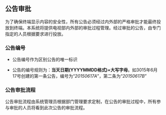 ## 公告审批

为了确保终端显示内容的安全性，所有公告必须经过内外部的严格审批才能最终投放到终端。本系统将提供电视部内外部的审批过程管理。经过审批的公告，由专门指定的人员根据要求进行投放。
### 公告编号
* 公告编号作为区别公告的唯一标识

* 公告的编号规则为：**当天日期(YYYYMMDD格式)+大写字母**。如3015年6月17号创建的第一条公告，编号为“*20150617A*”，第二条为“*20150617B*”

### 公告审批流程
公告审批流程由系统管理员根据部门管理要求定制，在公告的审批过程中，所有参与审批的人员将看到此次公告的审批流程。